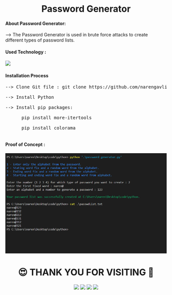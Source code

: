 <h1 align="center">Password Generator</h1>
<h4>About Password Generator:</h4>
--> The Password Generator is used in brute force attacks to create different types of password lists.<br>

<h4>Used Technology :</h4>
<a href="https://www.python.org" target="_blank"> <img src="https://img.shields.io/badge/PYTHON-blue?style=for-the-badge&logo=Python&logoColor=white"/> </a>

<h4>Installation Process</h4>
<pre>
--> Clone Git file : git clone https://github.com/narengavli-svnit-02/Password-Generator.git <br>
--> Install Python <br>
--> Install pip packages:<br>
      pip install more-itertools<br>
      pip install colorama
 </pre>
<h4>Proof of Concept :</h4>
<center><img src="https://github.com/narengavli-svnit-02/Password-Generator/blob/main/password%20generator%20.png"></center>

<!-- Thank You -->
<h1 align="center">😍 THANK YOU FOR VISITING 💖</h1>
<!-- End of Thank You -->

<!-- Social Media -->
<p align="center">
  <a href="https://www.linkedin.com/in/narendragavli-svnit/" target="blank"><img align="center" src="https://img.shields.io/badge/NARENDRA GAVLI-%230077B5.svg?style=for-the-badge&logo=linkedin&logoColor=white" /></a>
  <a href="https://www.instagram.com/naren_gavli/" target="blank"><img align="center" src="https://img.shields.io/badge/NAREN GAVLI-%23E4405F.svg?style=for-the-badge&logo=Instagram&logoColor=white" /></a>
  <a href="#" target="blank"><img align="center" src="https://img.shields.io/badge/Telegram-%231877F2.svg?style=for-the-badge&logo=Telegram&logoColor=white" /></a>
  <a href="https://twitter.com/naren_gavli" target="blank"><img align="center" src="https://img.shields.io/badge/NAREN GAVLI-%231DA1F2.svg?style=for-the-badge&logo=Twitter&logoColor=white" /></a>
</p>
<!-- End of Social Media -->

